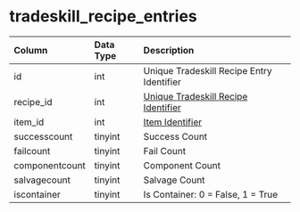 # tradeskill\_recipe\_entries

| Column | Data Type | Description |
| :--- | :--- | :--- |
| id | int | Unique Tradeskill Recipe Entry Identifier |
| recipe\_id | int | [Unique Tradeskill Recipe Identifier](tradeskill_recipe.md) |
| item\_id | int | [Item Identifier](https://github.com/EQEmu/docs-db-schema/tree/e0eb157dbf5563b03c0faf391abc87ec69239f4a/docs/categories/tradeskills/items.md) |
| successcount | tinyint | Success Count |
| failcount | tinyint | Fail Count |
| componentcount | tinyint | Component Count |
| salvagecount | tinyint | Salvage Count |
| iscontainer | tinyint | Is Container: 0 = False, 1 = True |

